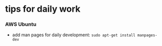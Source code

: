 # tips for daily work

### AWS Ubuntu
 - add man pages for daily development: `sudo apt-get install manpages-dev`
